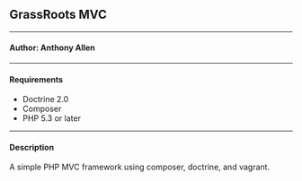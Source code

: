 ## GrassRoots MVC
---

#### Author: Anthony Allen
---
#### Requirements

* Doctrine 2.0
* Composer
* PHP 5.3 or later

---
#### Description

A simple PHP MVC framework using composer, doctrine, and vagrant.



